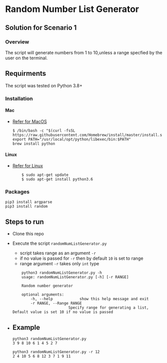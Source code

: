 # Random Number List Generator

## Solution for Scenario 1

### Overview

The script will generate numbers from 1 to 10,unless a range specfied by the user on the terminal.

## Requirments

The script was tested on Python 3.8+

### Installation
#### Mac
- [Refer for MacOS](https://docs.python-guide.org/starting/install3/osx/)
    ```
    $ /bin/bash -c "$(curl -fsSL https://raw.githubusercontent.com/Homebrew/install/master/install.sh)"
    export PATH="/usr/local/opt/python/libexec/bin:$PATH"
    brew install python
   ```
#### Linux
- [Refer for Linux](https://docs.python-guide.org/starting/install3/linux/)
    ```
        $ sudo apt-get update
        $ sudo apt-get install python3.6
    ```
### Packages
``` 
pip3 install argparse
pip3 install random
```

## Steps to run

- Clone this repo
- Execute the script `randomNumListGenerator.py`
    - script takes range as an argument `-r`
    - if no value is passed for `-r` then by default `10` is set to range
    - range argument `-r` takes only `int` type  

    ```
        python3 randomNumListGenerator.py -h
        usage: randomNumListGenerator.py [-h] [-r RANGE]
    
        Random number generator
    
        optional arguments:
            -h, --help            show this help message and exit
            -r RANGE, --Range RANGE
                             Specify range for generating a list, Default value is set 10 if no value is passed
    ``` 
- ## Example
    ```
    python3 randomNumListGenerator.py
    3 9 8 10 6 1 4 5 2 7
    ```
    ```
    python3 randomNumListGenerator.py -r 12
    2 4 10 5 6 8 12 3 7 1 9 11
    ```